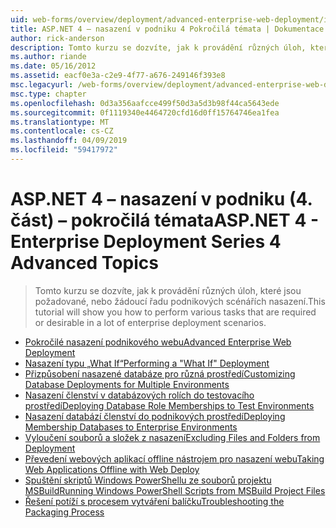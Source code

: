 ```yaml
---
uid: web-forms/overview/deployment/advanced-enterprise-web-deployment/index
title: ASP.NET 4 – nasazení v podniku 4 Pokročilá témata | Dokumentace Microsoftu
author: rick-anderson
description: Tomto kurzu se dozvíte, jak k provádění různých úloh, které jsou požadované, nebo žádoucí řadu podnikových scénářích nasazení.
ms.author: riande
ms.date: 05/16/2012
ms.assetid: eacf0e3a-c2e9-4f77-a676-249146f393e8
msc.legacyurl: /web-forms/overview/deployment/advanced-enterprise-web-deployment
msc.type: chapter
ms.openlocfilehash: 0d3a356aafcce499f50d3a5d3b98f44ca5643ede
ms.sourcegitcommit: 0f1119340e4464720cfd16d0ff15764746ea1fea
ms.translationtype: MT
ms.contentlocale: cs-CZ
ms.lasthandoff: 04/09/2019
ms.locfileid: "59417972"
---
```

# <a name="aspnet-4---enterprise-deployment-series-4-advanced-topics"></a><span data-ttu-id="9fb61-103">ASP.NET 4 – nasazení v podniku (4. část) – pokročilá témata</span><span class="sxs-lookup"><span data-stu-id="9fb61-103">ASP.NET 4 - Enterprise Deployment Series 4 Advanced Topics</span></span>

> <span data-ttu-id="9fb61-104">Tomto kurzu se dozvíte, jak k provádění různých úloh, které jsou požadované, nebo žádoucí řadu podnikových scénářích nasazení.</span><span class="sxs-lookup"><span data-stu-id="9fb61-104">This tutorial will show you how to perform various tasks that are required or desirable in a lot of enterprise deployment scenarios.</span></span>


- [<span data-ttu-id="9fb61-105">Pokročilé nasazení podnikového webu</span><span class="sxs-lookup"><span data-stu-id="9fb61-105">Advanced Enterprise Web Deployment</span></span>](advanced-enterprise-web-deployment.md)
- [<span data-ttu-id="9fb61-106">Nasazení typu „What If“</span><span class="sxs-lookup"><span data-stu-id="9fb61-106">Performing a "What If" Deployment</span></span>](performing-a-what-if-deployment.md)
- [<span data-ttu-id="9fb61-107">Přizpůsobení nasazené databáze pro různá prostředí</span><span class="sxs-lookup"><span data-stu-id="9fb61-107">Customizing Database Deployments for Multiple Environments</span></span>](customizing-database-deployments-for-multiple-environments.md)
- [<span data-ttu-id="9fb61-108">Nasazení členství v databázových rolích do testovacího prostředí</span><span class="sxs-lookup"><span data-stu-id="9fb61-108">Deploying Database Role Memberships to Test Environments</span></span>](deploying-database-role-memberships-to-test-environments.md)
- [<span data-ttu-id="9fb61-109">Nasazení databází členství do podnikových prostředí</span><span class="sxs-lookup"><span data-stu-id="9fb61-109">Deploying Membership Databases to Enterprise Environments</span></span>](deploying-membership-databases-to-enterprise-environments.md)
- [<span data-ttu-id="9fb61-110">Vyloučení souborů a složek z nasazení</span><span class="sxs-lookup"><span data-stu-id="9fb61-110">Excluding Files and Folders from Deployment</span></span>](excluding-files-and-folders-from-deployment.md)
- [<span data-ttu-id="9fb61-111">Převedení webových aplikací offline nástrojem pro nasazení webu</span><span class="sxs-lookup"><span data-stu-id="9fb61-111">Taking Web Applications Offline with Web Deploy</span></span>](taking-web-applications-offline-with-web-deploy.md)
- [<span data-ttu-id="9fb61-112">Spuštění skriptů Windows PowerShellu ze souborů projektu MSBuild</span><span class="sxs-lookup"><span data-stu-id="9fb61-112">Running Windows PowerShell Scripts from MSBuild Project Files</span></span>](running-windows-powershell-scripts-from-msbuild-project-files.md)
- [<span data-ttu-id="9fb61-113">Řešení potíží s procesem vytváření balíčku</span><span class="sxs-lookup"><span data-stu-id="9fb61-113">Troubleshooting the Packaging Process</span></span>](troubleshooting-the-packaging-process.md)
